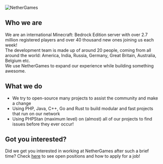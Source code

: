 ![NetherGames](https://cdn.nethergames.org/img/logo/one-line-non-flush-light.png)
## Who we are
We are an international Minecraft: Bedrock Edition server with over 2.7 million registered players and over 40 thousand new ones joining us each week! <br/>
The development team is made up of around 20 people, coming from all around the world: America, India, Russia, Germany, Great Britain, Australia, Belgium etc. <br/>
We use NetherGames to expand our experience while building something awesome.

## What we do

- We try to open-source many projects to assist the community and make a change
- Using PHP, Java, C++, Go and Rust to build modular and fast projects that run on our network
- Using PHPStan (maximum level) on (almost) all of our projects to find issues before they ever occur!

## Got you interested?
Did we get you interested in working at NetherGames after such a brief time? Check [here](https://ngmc.co/jobs) to see open positions and how to apply for a job!
